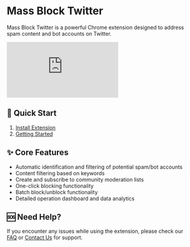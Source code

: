 # Mass Block Twitter

Mass Block Twitter is a powerful Chrome extension designed to address spam content and bot accounts on Twitter.

<iframe class="horizontal-video" src="https://www.youtube.com/embed/cOzua5ffLGw?si=O61zH7PRUrsacRt_" title="YouTube video player" frameborder="0" allow="accelerometer; autoplay; clipboard-write; encrypted-media; gyroscope; picture-in-picture; web-share" referrerpolicy="strict-origin-when-cross-origin" allowfullscreen></iframe>

## 🚀 Quick Start

1. [Install Extension](/docs/01-installation)
2. [Getting Started](/docs/02-usage)

## ✨ Core Features

- Automatic identification and filtering of potential spam/bot accounts
- Content filtering based on keywords
- Create and subscribe to community moderation lists
- One-click blocking functionality
- Batch block/unblock functionality
- Detailed operation dashboard and data analytics

## 🆘 Need Help?

If you encounter any issues while using the extension, please check our [FAQ](/docs/03-faq) or [Contact Us](/docs/05-contact) for support.
